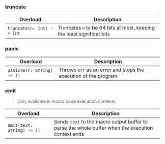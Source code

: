 <link rel="stylesheet" href="../../../../css/reference.css">

### truncate

<table>
    <thead>
        <tr>
            <th>Overload</th>
            <th>Description</th>
        </tr>
    </thead>
    <tbody>
        <tr>
            <td> <code>truncate(n: Int) -> Int</code> </td>
            <td rowspan="1">
                Truncates <code>n</code> to be 64 bits at most, keeping the least significat bits
            </td>
        </tr>
    </tbody>
</table>

### panic

<table>
    <thead>
        <tr>
            <th>Overload</th>
            <th>Description</th>
        </tr>
    </thead>
    <tbody>
        <tr>
            <td> <code>panic(err: String) -> ()</code> </td>
            <td rowspan="1">
                Throws <code>err</code> as an error and stops the execution of the program
            </td>
        </tr>
    </tbody>
</table>

### emit

> Only available in macro code execution contexts

<table>
    <thead>
        <tr>
            <th>Overload</th>
            <th>Description</th>
        </tr>
    </thead>
    <tbody>
        <tr>
            <td> <code>emit(text: String) -> ()</code> </td>
            <td rowspan="1" style="width: 70%;">
                Sends <code>text</code> to the macro output buffer to parse the whole buffer when the execution context ends
            </td>
        </tr>
    </tbody>
</table>